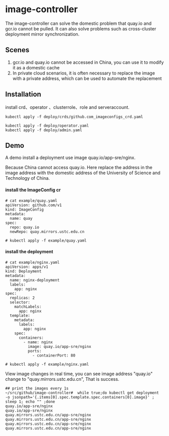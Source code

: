 # image-controller
The image-controller can solve the domestic problem that quay.io and gcr.io cannot be pulled. It can also solve problems such as cross-cluster deployment mirror synchronization.

## Scenes

1. gcr.io and quay.io cannot be accessed in China, you can use it to modify it as a domestic cache
2. In private cloud scenarios, it is often necessary to replace the image with a private address, which can be used to automate the replacement



## Installation

install crd、operator 、clusterrole、role and serveraccount.

```
kubectl apply -f deploy/crds/github.com_imageconfigs_crd.yaml

kubectl apply -f deploy/operator.yaml
kubectl apply -f deploy/admin.yaml
```



## Demo

A demo install a deployment use image quay.io/app-sre/nginx. 

Because China cannot access quay.io. Here replace the address in the image address with the domestic address of the University of Science and Technology of China.



####  install the ImageConfig cr

```
# cat example/quay.yaml
apiVersion: github.com/v1
kind: ImageConfig
metadata:
  name: quay
spec:
  repo: quay.io
  newRepo: quay.mirrors.ustc.edu.cn
  
# kubectl apply -f example/quay.yaml
```


#### install the deployment 
```
# cat example/nginx.yaml
apiVersion: apps/v1
kind: Deployment
metadata:
  name: nginx-deployment
  labels:
    app: nginx
spec:
  replicas: 2
  selector:
    matchLabels:
      app: nginx
  template:
    metadata:
      labels:
        app: nginx
    spec:
      containers:
        - name: nginx
          image: quay.io/app-sre/nginx
          ports:
            - containerPort: 80
            
# kubectl apply -f example/nginx.yaml
```



View image changes in real time, you can see  image address "quay.io"  change to "quay.mirrors.ustc.edu.cn", That is success.

```
## print the images every 1s
~/src/github/image-controller#  while true;do kubectl get deployment  -o jsonpath='{.items[0].spec.template.spec.containers[0].image}' ; sleep 1; echo "" ;done
quay.io/app-sre/nginx
quay.io/app-sre/nginx
quay.mirrors.ustc.edu.cn/app-sre/nginx
quay.mirrors.ustc.edu.cn/app-sre/nginx
quay.mirrors.ustc.edu.cn/app-sre/nginx
quay.mirrors.ustc.edu.cn/app-sre/nginx
```

